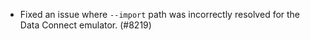 - Fixed an issue where `--import` path was incorrectly resolved for the Data Connect emulator. (#8219)
